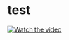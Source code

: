 # test

<a href="https://drive.google.com/file/d/1C6qpBrCIZjGlhe_VVx20Q_ICD05nzbG7/view?usp=drive_link">
    <img src="https://img.youtube.com/vi/bPXr-vtWd2U/0.jpg" alt="Watch the video">
</a>


